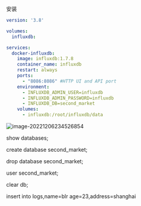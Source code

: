 安装

```yml
version: '3.8'

volumes:
  influxdb:

services:
  docker-influxdb:
    image: influxdb:1.7.8
    container_name: influxdb
    restart: always
    ports:
      - "8086:8086" #HTTP UI and API port
    environment:
      - INFLUXDB_ADMIN_USER=influxdb
      - INFLUXDB_ADMIN_PASSWORD=influxdb
      - INFLUXDB_DB=second_market
    volumes:
      - influxdb:/root/influxdb/data

```







![image-20221206234526854](https://gitee.com/mrzlive/picture-bed/raw/master/picture/202212062345106.png)



show databases;

create database second_market;

drop database second_market;

user second_market;

clear db;



insert into logs,name=blr age=23,address=shanghai



